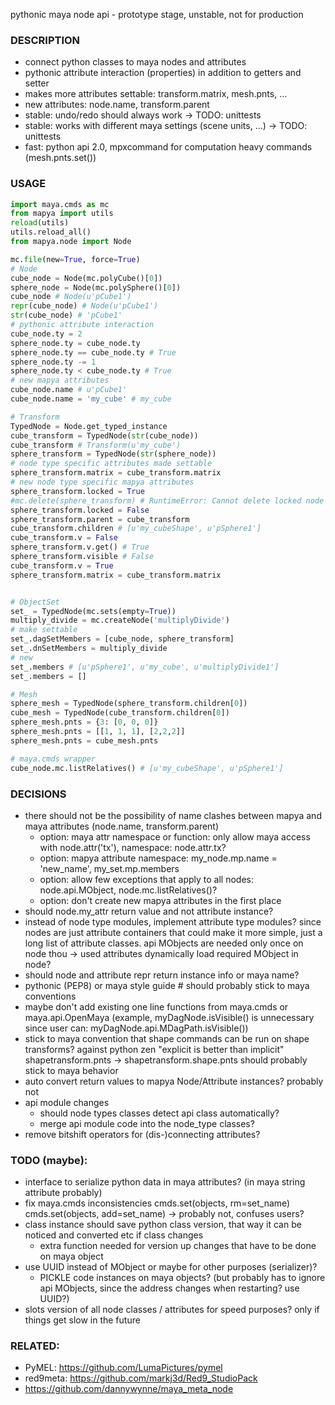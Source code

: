 pythonic maya node api - prototype stage, unstable, not for production


### DESCRIPTION
* connect python classes to maya nodes and attributes
* pythonic attribute interaction (properties) in addition to getters and setter
* makes more attributes settable: transform.matrix, mesh.pnts, ...
* new attributes: node.name, transform.parent
* stable: undo/redo should always work -> TODO: unittests
* stable: works with different maya settings (scene units, ...)  -> TODO: unittests
* fast: python api 2.0, mpxcommand for computation heavy commands (mesh.pnts.set())

### USAGE
```python
import maya.cmds as mc
from mapya import utils
reload(utils)
utils.reload_all()
from mapya.node import Node

mc.file(new=True, force=True)
# Node
cube_node = Node(mc.polyCube()[0])
sphere_node = Node(mc.polySphere()[0])
cube_node # Node(u'pCube1')
repr(cube_node) # Node(u'pCube1')
str(cube_node) # 'pCube1'
# pythonic attribute interaction
cube_node.ty = 2
sphere_node.ty = cube_node.ty
sphere_node.ty == cube_node.ty # True
sphere_node.ty -= 1
sphere_node.ty < cube_node.ty # True
# new mapya attributes
cube_node.name # u'pCube1'
cube_node.name = 'my_cube' # my_cube

# Transform 
TypedNode = Node.get_typed_instance
cube_transform = TypedNode(str(cube_node))
cube_transform # Transform(u'my_cube')
sphere_transform = TypedNode(str(sphere_node))
# node type specific attributes made settable
sphere_transform.matrix = cube_transform.matrix
# new node type specific mapya attributes
sphere_transform.locked = True
#mc.delete(sphere_transform) # RuntimeError: Cannot delete locked node 'pSphere1'. # 
sphere_transform.locked = False
sphere_transform.parent = cube_transform
cube_transform.children # [u'my_cubeShape', u'pSphere1']
cube_transform.v = False
sphere_transform.v.get() # True
sphere_transform.visible # False
cube_transform.v = True
sphere_transform.matrix = cube_transform.matrix


# ObjectSet
set_ = TypedNode(mc.sets(empty=True))
multiply_divide = mc.createNode('multiplyDivide')
# make settable
set_.dagSetMembers = [cube_node, sphere_transform]
set_.dnSetMembers = multiply_divide
# new
set_.members # [u'pSphere1', u'my_cube', u'multiplyDivide1']
set_.members = []

# Mesh
sphere_mesh = TypedNode(sphere_transform.children[0])
cube_mesh = TypedNode(cube_transform.children[0])
sphere_mesh.pnts = {3: [0, 0, 0]}
sphere_mesh.pnts = [[1, 1, 1], [2,2,2]]
sphere_mesh.pnts = cube_mesh.pnts

# maya.cmds wrapper
cube_node.mc.listRelatives() # [u'my_cubeShape', u'pSphere1']
```

### DECISIONS
* there should not be the possibility of name clashes between mapya and maya attributes (node.name, transform.parent) 
  * option: maya attr namespace or function: only allow maya access with node.attr('tx'), namespace: node.attr.tx?
  * option: mapya attribute namespace: my_node.mp.name = 'new_name', my_set.mp.members
  * option: allow few exceptions that apply to all nodes: node.api.MObject, node.mc.listRelatives()?
  * option: don't create new mapya attributes in the first place
* should node.my_attr return value and not attribute instance?
* instead of node type modules, implement attribute type modules? since nodes are just attribute containers that could make it more simple, just a long list of attribute classes. api MObjects are needed only once on node thou -> used attributes dynamically load required MObject in node?
* should node and attribute repr return instance info or maya name?
* pythonic (PEP8) or maya style guide # should probably stick to maya conventions
* maybe don't add existing one line functions from maya.cmds or maya.api.OpenMaya (example, myDagNode.isVisible() is unnecessary since user can: myDagNode.api.MDagPath.isVisible())
* stick to maya convention that shape commands can be run on shape transforms? against python zen "explicit is better than implicit" shapetransform.pnts -> shapetransform.shape.pnts should probably stick to maya behavior
* auto convert return values to mapya Node/Attribute instances? probably not
* api module changes
  * should node types classes detect api class automatically?
  * merge api module code into the node_type classes?
* remove bitshift operators for (dis-)connecting attributes?


### TODO (maybe):
* interface to serialize python data in maya attributes? (in maya string attribute probably)
* fix maya.cmds inconsistencies cmds.set(objects, rm=set_name) cmds.set(objects, add=set_name) -> probably not, confuses users?
* class instance should save python class version, that way it can be noticed and converted etc if class changes
  * extra function needed for version up changes that have to be done on maya object
* use UUID instead of MObject or maybe for other purposes (serializer)?
  * PICKLE code instances on maya objects? (but probably has to ignore api MObjects, since the address changes when restarting? use UUID?)
* slots version of all node classes / attributes for speed purposes? only if things get slow in the future


### RELATED:
* PyMEL: https://github.com/LumaPictures/pymel
* red9meta: https://github.com/markj3d/Red9_StudioPack
* https://github.com/dannywynne/maya_meta_node
